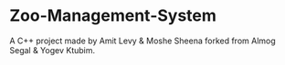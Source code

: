 # Zoo-Management-System
A C++ project made by Amit Levy & Moshe Sheena forked from Almog Segal & Yogev Ktubim.
